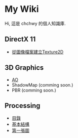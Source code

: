 
# My Wiki

Hi, 這是 chchwy 的個人知識庫.

## DirectX 11

- [從圖像檔案建立Texture2D](Dx11/Load-Texture-From-File.md)

## 3D Graphics

- [AO](CG/AO.md)
- ShadowMap (comming soon.)
- PBR (comming soon.)

## Processing
- [目錄](Processing/index.md)
- [基本結構](Processing/01-Basic.md)
- [第一張圖](Processing/02-Painting.md)
